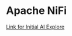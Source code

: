 # Apache NiFi

[Link for Initial AI Explore](https://claude.ai/chat/f42d900e-4b59-4623-88cd-9b83705594ed)
